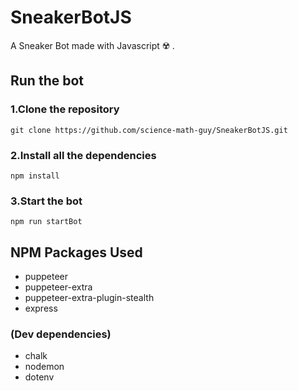 # SneakerBotJS
A Sneaker Bot made with Javascript ☢️ .

## Run the bot

### 1.Clone the repository

```git clone https://github.com/science-math-guy/SneakerBotJS.git```

### 2.Install all the dependencies

```npm install```

### 3.Start the bot

```npm run startBot```

## NPM Packages Used

- puppeteer
- puppeteer-extra
- puppeteer-extra-plugin-stealth
- express

### (Dev dependencies)

- chalk
- nodemon
- dotenv
